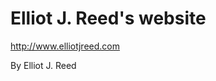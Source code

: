 # Elliot J. Reed's website

http://www.elliotjreed.com

By Elliot J. Reed
 
 
 
 
 
 
 
 
 
 
 
 
 
 
 
 
 
 
 
 
 
 
 
 
 
 
 
 
